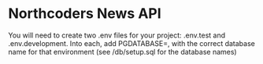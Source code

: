 # Northcoders News API

You will need to create two .env files for your project: .env.test and .env.development.
Into each, add PGDATABASE=, with the correct database name for that environment (see /db/setup.sql for the database names)
